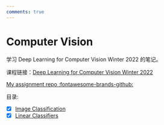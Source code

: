 ```yaml
---
comments: true
---
```


# Computer Vision

学习 Deep Learning for Computer Vision Winter 2022 的笔记。

课程链接：[Deep Learning for Computer Vision Winter 2022](https://web.eecs.umich.edu/~justincj/teaching/eecs498/WI2022/schedule.html)

[My assignment repo :fontawesome-brands-github: ](https://github.com/kailqq/DPLNCV/blob/main/README.md)

目录:

- [x] [Image Classification](./lec1.md)
- [x] [Linear Classifiers](./lec2.md)